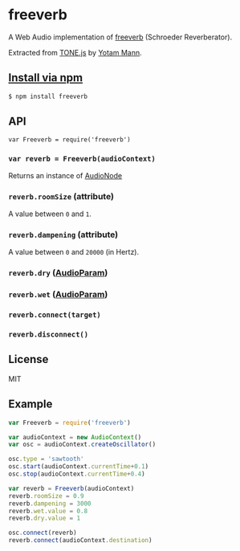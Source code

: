 freeverb
===

A Web Audio implementation of [freeverb](https://ccrma.stanford.edu/~jos/pasp/Freeverb.html) (Schroeder Reverberator).

Extracted from [TONE.js](https://github.com/TONEnoTONE/Tone.js) by [Yotam Mann](https://github.com/tambien).

## [Install via npm](https://www.npmjs.com/package/freeverb)

```bash
$ npm install freeverb
```

## API

```
var Freeverb = require('freeverb')
```

### `var reverb = Freeverb(audioContext)`

Returns an instance of [AudioNode](https://developer.mozilla.org/en-US/docs/Web/API/AudioNode)

### `reverb.roomSize` (attribute)

A value between `0` and `1`.

### `reverb.dampening` (attribute)

A value between `0` and `20000` (in Hertz).

### `reverb.dry` ([AudioParam](https://developer.mozilla.org/en-US/docs/Web/API/AudioParam))

### `reverb.wet` ([AudioParam](https://developer.mozilla.org/en-US/docs/Web/API/AudioParam))

### `reverb.connect(target)`

### `reverb.disconnect()`

## License

MIT

## Example

```js
var Freeverb = require('freeverb')

var audioContext = new AudioContext()
var osc = audioContext.createOscillator()

osc.type = 'sawtooth'
osc.start(audioContext.currentTime+0.1)
osc.stop(audioContext.currentTime+0.4)

var reverb = Freeverb(audioContext)
reverb.roomSize = 0.9
reverb.dampening = 3000
reverb.wet.value = 0.8
reverb.dry.value = 1

osc.connect(reverb)
reverb.connect(audioContext.destination)
```